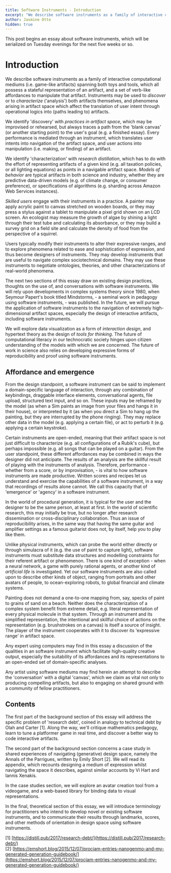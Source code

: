 ```yaml
---
title: Software Instruments - Introduction
excerpt: "We describe software instruments as a family of interactive computational mediums (i.e. game-like artifacts) spanning both toys and tools..."
author: Jasmine Otto
hidden: true
---
```


This post begins an essay about software instruments, which will be serialized on Tuesday evenings for the next five weeks or so.

# Introduction

We describe software instruments as a family of interactive computational mediums (i.e. game-like artifacts) spanning both toys and tools, which all possess a stateful representation of an artifact, and a set of verb-like affordances to manipulate that artifact. Instruments may be used to *discover* or to *characterize* ('analysis') both artifacts themselves, and phenomena arising in artifact space which affect the translation of user intent through operational logics into (paths leading to) artifacts.

We identify 'discovery' with *practices in artifact space*, which may be improvised or rehearsed, but always traces a path from the 'blank canvas' (or another starting point) to the user's goal (e.g. a finished essay). Every performance is mediated through an instrument, which translates user intents into navigation of the artifact space, and user actions into manipulation (i.e. making, or finding) of an artifact.

We identify 'characterization' with *research distillation*, which has to do with the effort of representing artifacts of a given kind (e.g. all taxation policies, or all lighting equations) as points in a navigable artifact space. *Models of behavior* are typical artifacts in both science and industry, whether they are predictive data-driven models (e.g. of climate change, or consumer preference), or specifications of algorithms (e.g. sharding across Amazon Web Services instances).

*Skilled users* engage with their instruments in a practice. A painter may apply acrylic paint to canvas stretched on wooden boards, or they may press a stylus against a tablet to manipulate a pixel grid shown on an LCD screen. An ecologist may measure the growth of algae by shining a light through their test tube and calculating its absorbance, or they may build a survey grid on a field site and calculate the density of food from the perspective of a squirrel.

Users typically modify their instruments to alter their expressive ranges, and to explore phenomena related to ease and sophistication of expression, and thus become designers of instruments. They may develop instruments that are useful to navigate complex sociotechnical domains. They may use these instruments to negotiate ontologies, theories, and other characterizations of real-world phenomena.

The next two sections of this essay draw on existing design practices, thoughts on the use of, and conversations with software instruments. We will rely upon developments in complex systems theory since 1980, when Seymour Papert's book titled Mindstorms, - a seminal work in pedagogy using software instruments, - was published. In the future, we will pursue the application of software instruments to the navigation of extremely high-dimensional artifact spaces, especially the design of interactive artifacts, including software instruments.

We will explore data visualization as a form of *interaction design*, and hypertext theory as the design of *tools for thinking*. The future of computational literacy in our technocratic society hinges upon citizen understanding of the models with which we are concerned. The future of work in science also relies on developing expressive forms of reproducibility and proof using software instruments.

## Affordance and emergence

From the design standpoint, a software instrument can be said to implement a domain-specific language of interaction, through any combination of keybindings, draggable interface elements, conversational agents, file upload, structured text input, and so on. These inputs may be reframed by the model (as when a Sim paints an image from your files and hangs it in their house), or interpreted by it (as when you direct a Sim to hang up the painting, but they are interrupted by the phone ringing). They may replace other data in the model (e.g. applying a certain file), or act to perturb it (e.g. applying a certain keystroke).

Certain instruments are open-ended, meaning that their artifact space is not just difficult to characterize (e.g. all configurations of a Rubik's cube), but perhaps impossible (e.g. all songs that can be played on a guitar). From the user standpoint, these different affordances may be combined in ways the designer did not anticipate. The results of an analysis are the skillful result of playing with the instruments of analysis. Therefore, performance - whether from a score, or by improvisation, - is vital to how software instruments are made productive. Written scores and recipes let us understand and exercise the capabilities of a software instrument, in a way that recordings of results alone cannot. We call this capacity that of 'emergence' or 'agency' in a software instrument.

In the world of procedural generation, it is typical for the user and the designer to be the same person, at least at first. In the world of scientific research, this may initially be true, but no longer after research dissemination or cross-disciplinary collaboration. Thus an issue of reproducibility arises, in the same way that having the same guitar and amplifier settings as a famous guitarist does not, by itself, help you to play like them.

Unlike physical instruments, which can probe the world either directly or through simulacra of it (e.g. the use of paint to capture light), software instruments must substitute data structures and modelling constraints for their referent artifact or phenomenon. There is one kind of exception - when a neural network, a game with purely rational agents, or another kind of *artificial life* is investigated. Yet our software instruments are also called upon to describe other kinds of object, ranging from portraits and other avatars of people, to ocean-exploring robots, to global financial and climate systems.

Painting does not demand a one-to-one mapping from, say, specks of paint to grains of sand on a beach. Neither does the characterization of a complex system benefit from extreme detail, e.g. literal representation of every physical molecule in that system. Through an instrument and its simplified representation, the intentional and skillful choice of actions on the representation (e.g. brushstrokes on a canvas) is itself a source of insight. The player of the instrument cooperates with it to discover its 'expressive range' in artifact space.

Any expert using computers may find in this essay a discussion of the qualities in an software instrument which facilitate high-quality creative output, especially the suitability of its affordances and its representations to an open-ended set of domain-specific analyses.

Any artist using software mediums may find herein an attempt to describe the 'conversation' with a digital 'canvas', which we claim as vital not only to producing compelling artifacts, but also to engaging on shared ground with a community of fellow practitioners.

## Contents

The first part of the background section of this essay will address the specific problem of 'research debt', coined in analogy to technical debt by Olah and Carter [1]. Along the way, we'll critique mathematics pedagogy, learn to tune a platformer game in real time, and discover a better way to code interactive artifacts.

The second part of the background section concerns a case study in shared experiences of navigating (generative) design space, namely the Annals of the Parrigues, written by Emily Short [2]. We will read its appendix, which recounts designing a medium of expression whilst navigating the space it describes, against similar accounts by Vi Hart and Iannis Xenakis.

In the case studies section, we will explore an avatar creation tool from a videogame, and a web-based library for binding data to visual representations.

In the final, theoretical section of this essay, we will introduce terminology for practitioners who intend to develop novel or existing software instruments, and to communicate their results through landmarks, scores, and other methods of orientation in design space using software instruments.

[1] [https://distill.pub/2017/research-debt/](https://distill.pub/2017/research-debt/)  
[2] [https://emshort.blog/2015/12/07/procjam-entries-nanogenmo-and-my-generated-generation-guidebook/](https://emshort.blog/2015/12/07/procjam-entries-nanogenmo-and-my-generated-generation-guidebook/)